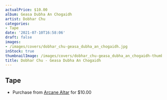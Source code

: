 ```yaml
---
actualPrice: $10.00
album: Geasa Dubha An Chogaidh
artist: Dobhar Chu
categories:
- Tape
date: '2021-07-10T16:58:06'
draft: false
images:
- /images/covers/dobhar_chu-geasa_dubha_an_chogaidh.jpg
inStock: true
thumbnailImage: /images/covers/dobhar_chu-geasa_dubha_an_chogaidh-thumb.jpg
title: Dobhar Chu - Geasa Dubha An Chogaidh
---
```


## Tape
* Purchase from [Arcane Altar](https://arcanealtar.bigcartel.com/product/dobhar-chu-geasa-dubha-an-chogaidh-tape) for $10.00
